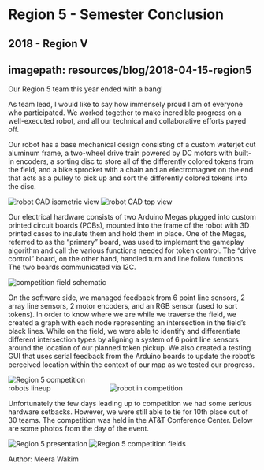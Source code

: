 # Region 5 - Semester Conclusion
## 2018 - Region V
## imagepath: resources/blog/2018-04-15-region5

Our Region 5 team this year ended with a bang!

As team lead, I would like to say how immensely proud I am of everyone who participated. We worked together to make incredible progress on a well-executed robot, and all our technical and collaborative efforts payed off.

Our robot has a base mechanical design consisting of a custom waterjet cut aluminum frame, a two-wheel drive train powered by DC motors with built-in encoders, a sorting disc to store all of the differently colored tokens from the field, and a bike sprocket with a chain and an electromagnet on the end that acts as a pulley to pick up and sort the differently colored tokens into the disc. 

<img alt="robot CAD isometric view" src="{{ site.baseurl }}/{{ page.imagepath }}/1.png" style="max-width:40%">
<img alt="robot CAD top view" src="{{ site.baseurl }}/{{ page.imagepath }}/2.png" style="max-width:40%">

Our electrical hardware consists of two Arduino Megas plugged into custom printed circuit boards (PCBs), mounted into the frame of the robot with 3D printed cases to insulate them and hold them in place. One of the Megas, referred to as the “primary” board, was used to implement the gameplay algorithm and call the various functions needed for token control. The “drive control” board, on the other hand, handled turn and line follow functions. The two boards communicated via I2C.

<img alt="competition field schematic" src="{{ site.baseurl }}/{{ page.imagepath }}/7.png" style="max-width:70%">

On the software side, we managed feedback from 6 point line sensors, 2 array line sensors, 2 motor encoders, and an RGB sensor (used to sort tokens). In order to know where we are while we traverse the field, we created a graph with each node representing an intersection in the field’s black lines. While on the field, we were able to identify and differentiate different intersection types by aligning a system of 6 point line sensors around the location of our planned token pickup. We also created a testing GUI that uses serial feedback from the Arduino boards to update the robot’s perceived location within the context of our map as we tested our progress.

<img alt="Region 5 competition robots lineup" src="{{ site.baseurl }}/{{ page.imagepath }}/3.png" style="max-width:40%">
<img alt="robot in competition" src="{{ site.baseurl }}/{{ page.imagepath }}/4.png" style="max-width:40%">

Unfortunately the few days leading up to competition we had some serious hardware setbacks. However, we were still able to tie for 10th place out of 30 teams. The competition was held in the AT&T Conference Center. Below are some photos from the day of the event.

<img alt="Region 5 presentation" src="{{ site.baseurl }}/{{ page.imagepath }}/5.png" style="max-width:80%">
<img alt="Region 5 competition fields" src="{{ site.baseurl }}/{{ page.imagepath }}/6.png" style="max-width:80%">

Author: Meera Wakim


